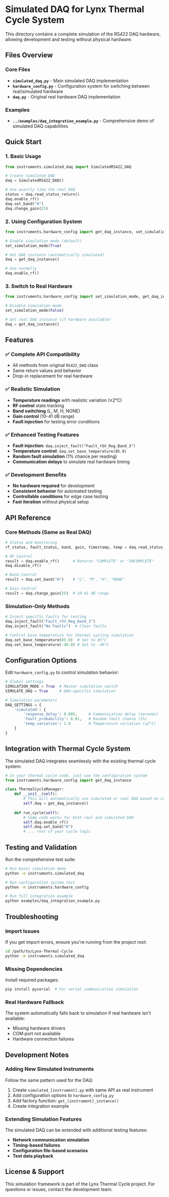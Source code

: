 # Simulated DAQ for Lynx Thermal Cycle System

This directory contains a complete simulation of the RS422 DAQ hardware, allowing development and testing without physical hardware.

## Files Overview

### Core Files
- **`simulated_daq.py`** - Main simulated DAQ implementation
- **`hardware_config.py`** - Configuration system for switching between real/simulated hardware
- **`daq.py`** - Original real hardware DAQ implementation

### Examples
- **`../examples/daq_integration_example.py`** - Comprehensive demo of simulated DAQ capabilities

## Quick Start

### 1. Basic Usage

```python
from instruments.simulated_daq import SimulatedRS422_DAQ

# Create simulated DAQ
daq = SimulatedRS422_DAQ()

# Use exactly like the real DAQ
status = daq.read_status_return()
daq.enable_rf()
daq.set_band("H")
daq.change_gain(25)
```

### 2. Using Configuration System

```python
from instruments.hardware_config import get_daq_instance, set_simulation_mode

# Enable simulation mode (default)
set_simulation_mode(True)

# Get DAQ instance (automatically simulated)
daq = get_daq_instance()

# Use normally
daq.enable_rf()
```

### 3. Switch to Real Hardware

```python
from instruments.hardware_config import set_simulation_mode, get_daq_instance

# Disable simulation mode
set_simulation_mode(False)

# Get real DAQ instance (if hardware available)
daq = get_daq_instance()
```

## Features

### ✅ Complete API Compatibility
- All methods from original `RS422_DAQ` class
- Same return values and behavior
- Drop-in replacement for real hardware

### ✅ Realistic Simulation
- **Temperature readings** with realistic variation (±2°C)
- **RF control** state tracking
- **Band switching** (L, M, H, NONE)
- **Gain control** (10-41 dB range)
- **Fault injection** for testing error conditions

### ✅ Enhanced Testing Features
- **Fault injection**: `daq.inject_fault("Fault_+5V_Reg_Band_3")`
- **Temperature control**: `daq.set_base_temperature(85.0)`
- **Random fault simulation** (1% chance per reading)
- **Communication delays** to simulate real hardware timing

### ✅ Development Benefits
- **No hardware required** for development
- **Consistent behavior** for automated testing
- **Controllable conditions** for edge case testing
- **Fast iteration** without physical setup

## API Reference

### Core Methods (Same as Real DAQ)

```python
# Status and monitoring
rf_status, fault_status, band, gain, timestamp, temp = daq.read_status_return()

# RF Control
result = daq.enable_rf()      # Returns "COMPLETE" or "INCOMPLETE"
daq.disable_rf()

# Band Control
result = daq.set_band("H")    # "L", "M", "H", "NONE"

# Gain Control
result = daq.change_gain(25)  # 10-41 dB range
```

### Simulation-Only Methods

```python
# Inject specific faults for testing
daq.inject_fault("Fault_+5V_Reg_Band_3")
daq.inject_fault("No Faults")  # Clear faults

# Control base temperature for thermal cycling simulation
daq.set_base_temperature(85.0)  # Set to 85°C
daq.set_base_temperature(-40.0) # Set to -40°C
```

## Configuration Options

Edit `hardware_config.py` to control simulation behavior:

```python
# Global settings
SIMULATION_MODE = True  # Master simulation switch
SIMULATE_DAQ = True     # DAQ-specific simulation

# Simulation parameters
DAQ_SETTINGS = {
    'simulated': {
        'response_delay': 0.005,     # Communication delay (seconds)
        'fault_probability': 0.01,   # Random fault chance (1%)
        'temp_variation': 2.0        # Temperature variation (±2°C)
    }
}
```

## Integration with Thermal Cycle System

The simulated DAQ integrates seamlessly with the existing thermal cycle system:

```python
# In your thermal cycle code, just use the configuration system
from instruments.hardware_config import get_daq_instance

class ThermalCycleManager:
    def __init__(self):
        # This will automatically use simulated or real DAQ based on config
        self.daq = get_daq_instance()
    
    def run_cycle(self):
        # Same code works for both real and simulated DAQ
        self.daq.enable_rf()
        self.daq.set_band("H")
        # ... rest of your cycle logic
```

## Testing and Validation

Run the comprehensive test suite:

```bash
# Run basic simulation demo
python -m instruments.simulated_daq

# Run configuration system test
python -m instruments.hardware_config

# Run full integration example
python examples/daq_integration_example.py
```

## Troubleshooting

### Import Issues
If you get import errors, ensure you're running from the project root:
```bash
cd /path/to/Lynx-Thermal-Cycle
python -m instruments.simulated_daq
```

### Missing Dependencies
Install required packages:
```bash
pip install pyserial  # For serial communication simulation
```

### Real Hardware Fallback
The system automatically falls back to simulation if real hardware isn't available:
- Missing hardware drivers
- COM port not available  
- Hardware connection failures

## Development Notes

### Adding New Simulated Instruments
Follow the same pattern used for the DAQ:

1. Create `simulated_[instrument].py` with same API as real instrument
2. Add configuration options to `hardware_config.py`
3. Add factory function: `get_[instrument]_instance()`
4. Create integration example

### Extending Simulation Features
The simulated DAQ can be extended with additional testing features:
- **Network communication simulation**
- **Timing-based failures**
- **Configuration file-based scenarios**
- **Test data playback**

## License & Support

This simulation framework is part of the Lynx Thermal Cycle project. 
For questions or issues, contact the development team.
